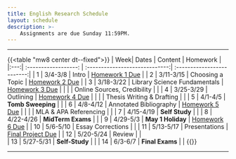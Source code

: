 ```yaml
---
title: English Research Schedule
layout: schedule
description: >-
    Assignments are due Sunday 11:59PM.
---
```


---
{{<table "mw8 center dt--fixed">}}
| Week|          Dates          |            Content             |             Homework       |             
|:---:|    :------------------: | :-----------------------------:| :-------------------------:|
|  1  |  3/4-3/8                | Intro                          | [Homework 1 Due](https://forms.microsoft.com/r/9m4qWNgSs1)   |
|  2  |  3/11-3/15              | Choosing a Topic               | [Homework 2 Due](sks/spring2024/english-research/homework2)  |
|  3  |  3/18-3/22              | Library Science Fundamentals   | [Homework 3 Due](https://forms.microsoft.com/r/kHyBvphxth)   |
|     |                         | Online Sources, Credibility    |                                                              |
|  4  |  3/25-3/29              | Outlining                      | [Homework 4 Due](sks/spring2024/english-research/homework4)  |
|     |                         | Thesis Writing & Drafting      |                                                              |
|  5  |  4/1-4/5                | **Tomb Sweeping**              |                                                              |
|  6  |  4/8-4/12               | Annotated Bibliography         | [Homework 5 Due](sks/spring2024/english-research/homework5)  |
|     |                         | MLA & APA Referencing          |                                                              |
|  7  |  4/15-4/19              | **Self Study**                 |                                                              |
|  8  |  4/22-4/26              | **MidTerm Exams**              |                                                              |
|  9  |  4/29-5/3               | **May 1 Holiday**              | [Homework 6 Due](sks/spring2024/english-research/homework6)  |
| 10  |  5/6-5/10               | Essay Corrections              |                                                              |
| 11  |  5/13-5/17              | Presentations                  | [Final Project Due](sks/spring2024/english-research/final)   |
| 12  |  5/20-5/24              | Review                         |                                                              |  
| 13  |  5/27-5/31              | **Self-Study**                 |                                                              |
| 14  |  6/3-6/7                | **Final Exams**                |                                                              |
{{</table>}}

---